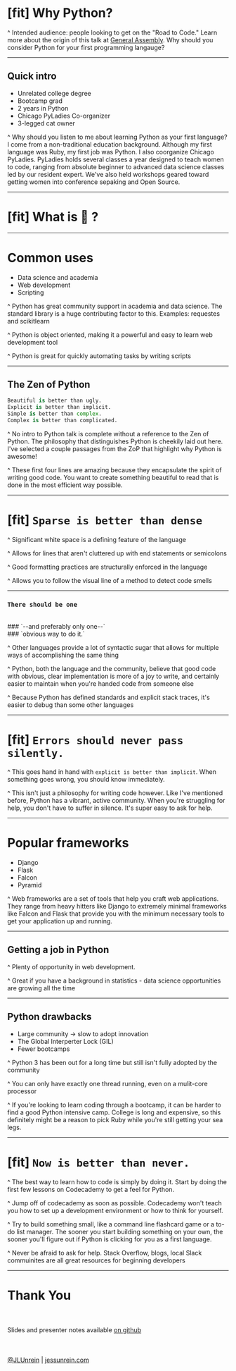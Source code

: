 # [fit] Why Python?

^ 
Intended audience: people looking to get on the "Road to Code." Learn more about the origin of this talk at [General Assembly](https://generalassemb.ly/education/the-road-to-code/chicago/24393).
Why should you consider Python for your first programming langauge?

---

## Quick intro

- Unrelated college degree
- Bootcamp grad
- 2 years in Python
- Chicago PyLadies Co-organizer
- 3-legged cat owner

^ Why should you listen to me about learning Python as your 
first language? 
I come from a non-traditional education background. Although my first language was Ruby, my first job was Python. 
I also coorganize Chicago PyLadies.
PyLadies holds several classes a year designed to teach women to code, ranging from absolute beginner to advanced data science classes led by our resident expert. 
We've also held workshops geared toward getting women into conference sepaking and Open Source.

---

# [fit] What is :snake: ?

---

# Common uses
- Data science and academia
- Web development
- Scripting

^ Python has great community support in academia and data science. The standard library is a huge contributing factor to this. Examples: requestes and scikitlearn

^ Python is object oriented, making it a powerful and easy to learn web development tool

^ Python is great for quickly automating tasks by writing scripts

---

## The Zen of Python

```python
Beautiful is better than ugly.
Explicit is better than implicit.
Simple is better than complex.
Complex is better than complicated.
```

^ No intro to Python talk is complete without a reference to the Zen of Python. The philosophy that distinguishes Python is cheekily laid out here. I've selected a couple passages from the ZoP that highlight why Python is awesome!

^ These first four lines are amazing because they encapsulate the spirit of writing good code. You want to create something beautiful to read that is done in the most efficient way possible.

---

# [fit] `Sparse is better than dense`

^ Significant white space is a defining feature of the language

^ Allows for lines that aren't cluttered up with end statements or semicolons

^ Good formatting practices are structurally enforced in the language

^ Allows you to follow the visual line of a method to detect code smells

---

### `There should be one`
<br>
### `--and preferably only one--`
<br>
### `obvious way to do it.`

^ Other languages provide a lot of syntactic sugar that allows for multiple ways of accomplishing the same thing

^ Python, both the language and the community, believe that good code with obvious, clear implementation is more of a joy to write, and certainly easier to maintain when you're handed code from someone else

^ Because Python has defined standards and explicit stack traces, it's easier to debug than some other languages

---

# [fit] `Errors should never pass silently.`

^ This goes hand in hand with `explicit is better than implicit`. When something goes wrong, you should know immediately.

^ This isn't just a philosophy for writing code however. Like I've mentioned before, Python has a vibrant, active community. When you're struggling for help, you don't have to suffer in silence. It's super easy to ask for help.


---

# Popular frameworks

- Django
- Flask
- Falcon
- Pyramid

^ Web frameworks are a set of tools that help you craft web applications. They range from heavy hitters like Django to extremely minimal frameworks like Falcon and Flask that provide you with the minimum necessary tools to get your application up and running.

---

## Getting a job in Python

^ Plenty of opportunity in web development.

^ Great if you have a background in statistics - data science opportunities are growing all the time

---

## Python drawbacks

- Large community -> slow to adopt innovation
- The Global Interperter Lock (GIL)
- Fewer bootcamps


^ Python 3 has been out for a long time but still isn't fully adopted by the community

^ You can only have exactly one thread running, even on a mulit-core processor

^ If you're looking to learn coding through a bootcamp, it can be harder to find a good Python intensive camp. College is long and expensive, so this definitely might be a reason to pick Ruby while you're still getting your sea legs.

---

# [fit] `Now is better than never.`

^ The best way to learn how to code is simply by doing it. Start by doing the first few lessons on Codecademy to get a feel for Python.

^ Jump off of codecademy as soon as possible. Codecademy won't teach you how to set up a development environment or how to think for yourself.

^ Try to build something small, like a command line flashcard game or a to-do list manager. The sooner you start building something on your own, the sooner you'll figure out if Python is clicking for you as a first language.

^ Never be afraid to ask for help. Stack Overflow, blogs, local Slack commuinites are all great resources for beginning developers

---

# Thank You
<br><br>
Slides and presenter notes available [on github](https://github.com/thejessleigh/talks/tree/master/python_talks/why_python)
<br><br><br><br>
[@JLUnrein](https://twitter.com/JLUnrein) | [jessunrein.com](http://jessunrein.com)
